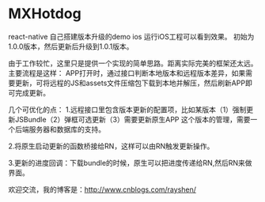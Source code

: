 # MXHotdog
react-native 自己搭建版本升级的demo ios
运行iOS工程可以看到效果。
初始为1.0.0版本，然后更新后升级到1.0.1版本。


由于工作较忙，这里只是提供一个实现的简单思路。距离实际完美的框架还太远。
主要流程是这样：
APP打开时，通过接口判断本地版本和远程版本差异，如果需要更新，可将远程的JS和assets文件压缩包下载到本地并解压，然后刷新APP即可完成更新。

几个可优化的点：
1.远程接口里包含版本更新的配置项，比如某版本（1）强制更新JSBundle（2）弹框可选更新（3）需要更新原生APP
   这个版本的管理，需要一个后端服务器和数据库的支持。
   
2.将原生启动更新的函数桥接给RN，这样可以由RN触发更新操作。

3.更新的进度回调：下载bundle的时候，原生可以把进度传递给RN,然后RN来做界面。


欢迎交流，我的博客是：http://www.cnblogs.com/rayshen/

